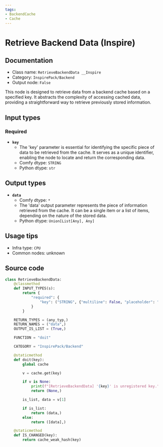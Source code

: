 ```yaml
---
tags:
- BackendCache
- Cache
---
```


# Retrieve Backend Data (Inspire)
## Documentation
- Class name: `RetrieveBackendData __Inspire`
- Category: `InspirePack/Backend`
- Output node: `False`

This node is designed to retrieve data from a backend cache based on a specified key. It abstracts the complexity of accessing cached data, providing a straightforward way to retrieve previously stored information.
## Input types
### Required
- **`key`**
    - The 'key' parameter is essential for identifying the specific piece of data to be retrieved from the cache. It serves as a unique identifier, enabling the node to locate and return the corresponding data.
    - Comfy dtype: `STRING`
    - Python dtype: `str`
## Output types
- **`data`**
    - Comfy dtype: `*`
    - The 'data' output parameter represents the piece of information retrieved from the cache. It can be a single item or a list of items, depending on the nature of the stored data.
    - Python dtype: `Union[List[Any], Any]`
## Usage tips
- Infra type: `CPU`
- Common nodes: unknown


## Source code
```python
class RetrieveBackendData:
    @classmethod
    def INPUT_TYPES(s):
        return {
            "required": {
                "key": ("STRING", {"multiline": False, "placeholder": "Input data key (e.g. 'model a', 'chunli lora', 'girl latent 3', ...)"}),
            }
        }

    RETURN_TYPES = (any_typ,)
    RETURN_NAMES = ("data",)
    OUTPUT_IS_LIST = (True,)

    FUNCTION = "doit"

    CATEGORY = "InspirePack/Backend"

    @staticmethod
    def doit(key):
        global cache

        v = cache.get(key)

        if v is None:
            print(f"[RetrieveBackendData] '{key}' is unregistered key.")
            return (None,)

        is_list, data = v[1]

        if is_list:
            return (data,)
        else:
            return ([data],)

    @staticmethod
    def IS_CHANGED(key):
        return cache_weak_hash(key)

```
